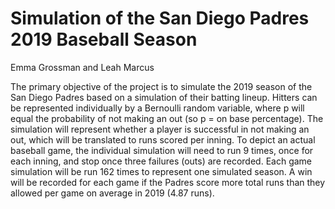 # Simulation of the San Diego Padres 2019 Baseball Season

<!-- badges: start -->
<!-- badges: end -->

Emma Grossman and Leah Marcus

The primary objective of the project is to simulate the 2019 season of the San Diego Padres based on a simulation of their batting lineup. Hitters can be represented individually by a Bernoulli random variable, where p will equal the probability of not making an out (so p = on base percentage). The simulation will represent whether a player is successful in not making an out, which will be translated to runs scored per inning. To depict an actual baseball game, the individual simulation will need to run 9 times, once for each inning, and stop once three failures (outs) are recorded. Each game simulation will be run 162 times to represent one simulated season. A win will be recorded for each game if the Padres score more total runs than they allowed per game on average in 2019 (4.87 runs).
